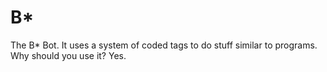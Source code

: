 # B*
The B* Bot.
It uses a system of coded tags to do stuff similar to programs.
Why should you use it? Yes.
